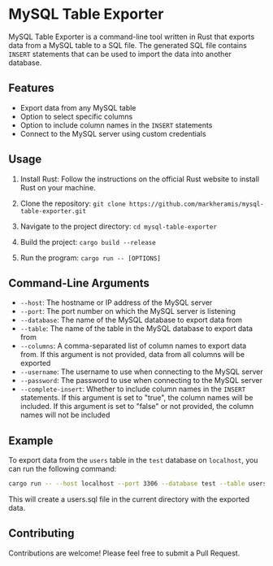 # MySQL Table Exporter

MySQL Table Exporter is a command-line tool written in Rust that exports data from a MySQL table to a SQL file. The generated SQL file contains `INSERT` statements that can be used to import the data into another database.

## Features

- Export data from any MySQL table
- Option to select specific columns
- Option to include column names in the `INSERT` statements
- Connect to the MySQL server using custom credentials

## Usage

1. Install Rust: Follow the instructions on the official Rust website to install Rust on your machine.

2. Clone the repository: `git clone https://github.com/markheramis/mysql-table-exporter.git`

3. Navigate to the project directory: `cd mysql-table-exporter`

4. Build the project: `cargo build --release`

5. Run the program: `cargo run -- [OPTIONS]`

## Command-Line Arguments

- `--host`: The hostname or IP address of the MySQL server
- `--port`: The port number on which the MySQL server is listening
- `--database`: The name of the MySQL database to export data from
- `--table`: The name of the table in the MySQL database to export data from
- `--columns`: A comma-separated list of column names to export data from. If this argument is not provided, data from all columns will be exported
- `--username`: The username to use when connecting to the MySQL server
- `--password`: The password to use when connecting to the MySQL server
- `--complete-insert`: Whether to include column names in the `INSERT` statements. If this argument is set to "true", the column names will be included. If this argument is set to "false" or not provided, the column names will not be included

## Example

To export data from the `users` table in the `test` database on `localhost`, you can run the following command:

```bash
cargo run -- --host localhost --port 3306 --database test --table users --username root --password secret
```
This will create a users.sql file in the current directory with the exported data.

## Contributing
Contributions are welcome! Please feel free to submit a Pull Request.